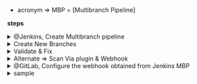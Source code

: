 - acronym => MBP = [Multibranch Pipeline]


**steps**

<details>
<summary>@Jenkins, Create Multibranch pipeline</summary>
<br>

 ** Note , there must be Jenkinsfile in git repo**
  
  ![image](https://user-images.githubusercontent.com/75510135/155863474-5010dae8-6918-42e9-b66f-98b0227b1fb1.png)
  
  - Under Branch Source , select Git and feed url of Repo( here GitLab)
  
  ![image](https://user-images.githubusercontent.com/75510135/155863549-ad0be973-86c9-411a-879f-56e5c51f8ac4.png)

  ![image](https://user-images.githubusercontent.com/75510135/155863560-d463d508-4faf-4b41-a04c-320e2cab506a.png)

  - Set Discover branch behaviour [like scan branch where name starts with fix or dev]
  
  ![image](https://user-images.githubusercontent.com/75510135/155864186-c9ff757b-4653-44f7-b2a9-058c484baba4.png)

  - Set additonal behaviour , checkout, cleanup before n after
  
  ![image](https://user-images.githubusercontent.com/75510135/155864245-f6b2829c-0bf1-45e1-a81a-22232a12ff98.png)

  - Define the interval , at which scan for new change should be run
  
  ![image](https://user-images.githubusercontent.com/75510135/155864767-87a9a83a-a80a-48ab-900a-5980a577b62a.png)

 
  
</details>

<details>
<summary>Create New Branches</summary>
<br>

   - to create feature branch n push to upstream
  
  ```
      git checkout -b fix-123
      git push --set-upstream origin fix-123
      git checkout main
      git checkout -b dev-456
      git push --set-upstream origin dev-456
  
  ```

  ![image](https://user-images.githubusercontent.com/75510135/155864128-7364d53a-a585-45d9-9369-c51da0054ad0.png)

  - @Jenkinsfile, add branch specific stage 
  
  ```
              pipeline {
              agent any

              options {
                      buildDiscarder logRotator(
                          artifactDaysToKeepStr:'',
                          artifactNumToKeepStr:'5',
                          daysToKeepStr:'',
                          numToKeepStr:'5'
                      )
                      disableConcurrentBuilds()
              }
              stages {
                  stage('Hello') {
                      steps {
                          echo 'Hello World'
                      } // steps end here
                  }// stage ends here
                  stage('cat readme'){
                      when {
                          branch "dev-*"
                      }
                      steps {
                          sh ```
                              cat README.md
                             ```
                          }
                     }// stage cat readme ends here
              }
          }
  ```
  
  - to delete the branch locally
  
  ```
   git branch -d fix-123  [delete from local]
   git push origin --delete fix-123 [delete from remote]
  
  ```
  
  - Now scan the multibranch pipeline
  
  ![image](https://user-images.githubusercontent.com/75510135/155864789-59aee3c4-1c2b-41af-a45d-1d2b98198100.png)

  
</details>



<details>
<summary>Validate & Fix </summary>
  
  - MBP creates a parent folder 
  
  ![image](https://user-images.githubusercontent.com/75510135/155864803-d91eb344-15a4-463d-b74c-a0de05989c28.png)

  ![image](https://user-images.githubusercontent.com/75510135/155864812-e107ccda-9e79-42e8-8c4e-de21002389af.png)

 - scan logs
  
  ![image](https://user-images.githubusercontent.com/75510135/155865294-fd7eac8f-f210-4745-bbce-796d6765f146.png)

- possible chances of Jenkins encounter issue of no access to git lab
  
  > multibranch pipeline stderr: Host key verification failed.
  
 - Solution > take the pub key from Jenkins server n paste it into authorized_key in Gitlab
  
- we can now find the branches as per out criteria in MBP configuration
  
  ![image](https://user-images.githubusercontent.com/75510135/155865352-a29c7719-2aaa-4b45-b3a0-b776d20094b6.png)

- Each of these branches run as per Jenkinsfile
  
  ![image](https://user-images.githubusercontent.com/75510135/155865378-4b4202cf-4bc4-4b5c-9563-6eb3c3ca8630.png)

  
<br>

</details>

<details>
<summary>Alternate => Scan Via plugin & Webhook</summary>
<br>

  - @Jenkins, Install plugin => Multibranch Scan Webhook Trigger , click on Install without restart
  
  ![image](https://user-images.githubusercontent.com/75510135/155866195-896bdb03-0ae0-4dae-80b0-1ecb45b19e9c.png)

  - click on MBP now , under Configure => check section "Scan Multibranch Pipeline Triggers" 
  - new option "Scan by Webhook" is added
  
  ![image](https://user-images.githubusercontent.com/75510135/155866264-8c8f5756-301d-4c08-9a5d-ed117383dbe9.png)

  - Check "Scan by Webhook" option , enter any suitable name here
  
  ![image](https://user-images.githubusercontent.com/75510135/155866285-2f1e75f5-9c41-44cf-b261-2328112dffca.png)

  - Click on "?" in same window, it will give you the URL link of Jenkins webhook to configure with repo
  - JENKINS_URL/multibranch-webhook-trigger/invoke?token=[Trigger token] 
  ![image](https://user-images.githubusercontent.com/75510135/155866331-ee8af364-d97d-4be5-a8f8-1d4f51d20a1e.png)

  - save the MBP 
  
  
  
</details>

<details>
<summary>@GitLab, Configure the webhook obtained from Jenkins MBP</summary>
<br>
  
  - Click on Settings under Project
  
</details>


<details>
<summary>sample</summary>
<br>

</details>
